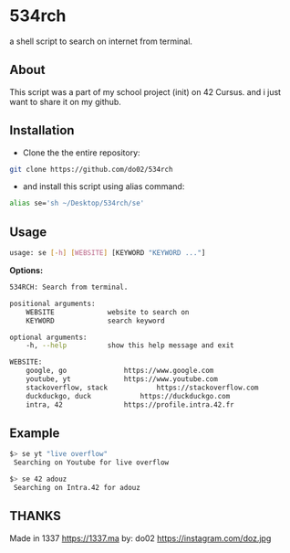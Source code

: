 # 534rch
a shell script to search on internet from terminal.

About
------

This script was a part of my school project (init) on 42 Cursus.
and i just want to share it on my github.

Installation
------------

- Clone the  the entire repository:
```sh
git clone https://github.com/do02/534rch
```

- and install this script using alias command:
```sh
alias se='sh ~/Desktop/534rch/se'
```

Usage
-----

```sh
usage: se [-h] [WEBSITE] [KEYWORD "KEYWORD ..."]
```

**Options:**

```sh
534RCH: Search from terminal.

positional arguments:
	WEBSITE				website to search on
	KEYWORD				search keyword

optional arguments:
	-h, --help			show this help message and exit

WEBSITE:
	google, go				https://www.google.com
	youtube, yt				https://www.youtube.com
	stackoverflow, stack			https://stackoverflow.com
	duckduckgo, duck			https://duckduckgo.com
	intra, 42				https://profile.intra.42.fr
```

Example
-------

```sh
$> se yt "live overflow"
 Searching on Youtube for live overflow
```

```sh
$> se 42 adouz
 Searching on Intra.42 for adouz
```

THANKS
-------
Made in 1337 <https://1337.ma>
by: do02 <https://instagram.com/doz.jpg>
